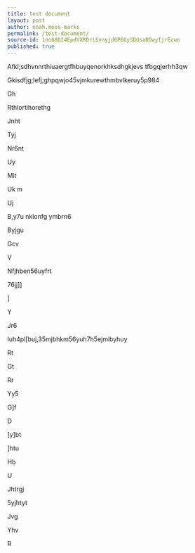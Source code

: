```yaml
---
title: test document
layout: post
author: noah.moss-marks
permalink: /test-document/
source-id: 1no68DI4EpdVXRDriSvnyjd6P6GySDUsaDDwyIjrEcwo
published: true
---
```

Afkl;sdhvnnrthiuaergtfhbuyqenorkhksdhgkjevs tfbgqjerhh3qw     

Gkisdfjg;lefj;ghpqwjo45vjmkurewthmbvlkeruy5p984

Gh

Rthlortihorethg

Jnht

Tyj

Nr6nt

Uy

Mit

Uk m

Uj

B,y7u nklonfg ymbrn6

Byjgu 

Gcv

V

Nfjhben56uyfrt

76jj]]

]

Y

Jr6

Iuh4pl[buj,35mjbhkm56yuh7h5ejmibyhuy

Rt

Gt

Rr

Yy5

G]f

D

]y]bt

]htu

Hb

U

Jhtrgj

5yjhtyt

Jvg

Yhv

R

